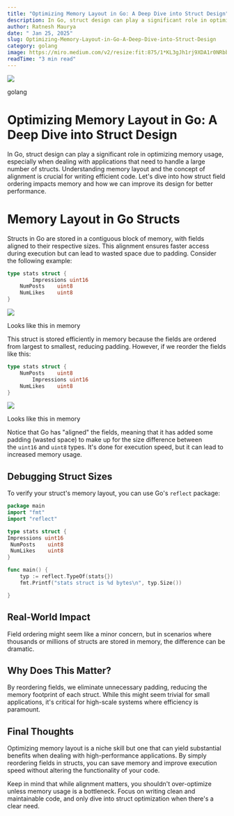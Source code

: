```yaml
---
title: "Optimizing Memory Layout in Go: A Deep Dive into Struct Design"
description: In Go, struct design can play a significant role in optimizing memory usage, especially when dealing with applications that need to handle a large number of structs. Understanding memory layout and the concept of alignment is crucial for writing efficient code. Let's dive into how struct field ordering impacts memory and how we can improve its design for better performance.
author: Ratnesh Maurya
date: " Jan 25, 2025"
slug: Optimizing-Memory-Layout-in-Go-A-Deep-Dive-into-Struct-Design
category: golang
image: https://miro.medium.com/v2/resize:fit:875/1*KL3gJh1rj9XDA1r0NRbbJw.png
readTime: "3 min read"
---
```


![](https://miro.medium.com/v2/resize:fit:875/1*KL3gJh1rj9XDA1r0NRbbJw.png)

golang

Optimizing Memory Layout in Go: A Deep Dive into Struct Design
==============================================================


[](https://medium.com/plans?dimension=post_audio_button&postId=dfef3ccba6e2&source=upgrade_membership---post_audio_button----------------------------------)

In Go, struct design can play a significant role in optimizing memory usage, especially when dealing with applications that need to handle a large number of structs. Understanding memory layout and the concept of alignment is crucial for writing efficient code. Let's dive into how struct field ordering impacts memory and how we can improve its design for better performance.

Memory Layout in Go Structs
===========================

Structs in Go are stored in a contiguous block of memory, with fields aligned to their respective sizes. This alignment ensures faster access during execution but can lead to wasted space due to padding. Consider the following example:

```go
type stats struct {
        Impressions uint16
	NumPosts    uint8
	NumLikes    uint8
}
```

![](https://miro.medium.com/v2/resize:fit:805/1*Qk0d1D8jv0PRY2ovVGglvQ.png)

Looks like this in memory

This struct is stored efficiently in memory because the fields are ordered from largest to smallest, reducing padding. However, if we reorder the fields like this:

```go
type stats struct {
	NumPosts    uint8
        Impressions uint16
	NumLikes    uint8
}
```

![](https://miro.medium.com/v2/resize:fit:875/1*Btj-x_IkEanGAErgP5baDA.png)

Looks like this in memory

Notice that Go has "aligned" the fields, meaning that it has added some padding (wasted space) to make up for the size difference between the `uint16` and `uint8` types. It's done for execution speed, but it can lead to increased memory usage.

Debugging Struct Sizes
----------------------

To verify your struct's memory layout, you can use Go's `reflect` package:

```go
package main
import "fmt"
import "reflect"

type stats struct {
Impressions uint16
 NumPosts    uint8
 NumLikes    uint8
}

func main() {
    typ := reflect.TypeOf(stats{})
    fmt.Printf("stats struct is %d bytes\n", typ.Size())

}

```

Real-World Impact
-----------------

Field ordering might seem like a minor concern, but in scenarios where thousands or millions of structs are stored in memory, the difference can be dramatic.

Why Does This Matter?
---------------------

By reordering fields, we eliminate unnecessary padding, reducing the memory footprint of each struct. While this might seem trivial for small applications, it's critical for high-scale systems where efficiency is paramount.

Final Thoughts
--------------

Optimizing memory layout is a niche skill but one that can yield substantial benefits when dealing with high-performance applications. By simply reordering fields in structs, you can save memory and improve execution speed without altering the functionality of your code.

Keep in mind that while alignment matters, you shouldn't over-optimize unless memory usage is a bottleneck. Focus on writing clean and maintainable code, and only dive into struct optimization when there's a clear need.